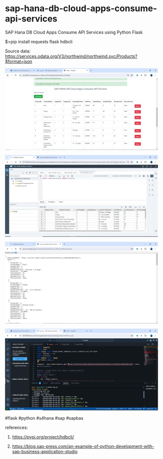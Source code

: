 # sap-hana-db-cloud-apps-consume-api-services
SAP Hana DB Cloud Apps Consume API Services using Python Flask

$>pip install requests flask hdbcli

Source data: https://services.odata.org/V3/northwind/northwind.svc/Products?$format=json

![alt text](https://github.com/jenizar/sap-hana-db-cloud-apps-consume-api-services/blob/main/screenshot/sap_hanadb_apps.PNG)

![alt text](https://github.com/jenizar/sap-hana-db-cloud-apps-consume-api-services/blob/main/screenshot/sap_hanadb_explorer.PNG)

![alt text](https://github.com/jenizar/sap-hana-db-cloud-apps-consume-api-services/blob/main/screenshot/api_source_data.PNG)

![alt text](https://github.com/jenizar/sap-hana-db-cloud-apps-consume-api-services/blob/main/screenshot/sap_bas_running.PNG)

#flask #python #s4hana #sap #sapbas

references:

1. https://pypi.org/project/hdbcli/

2. https://blog.sap-press.com/an-example-of-python-development-with-sap-business-application-studio
